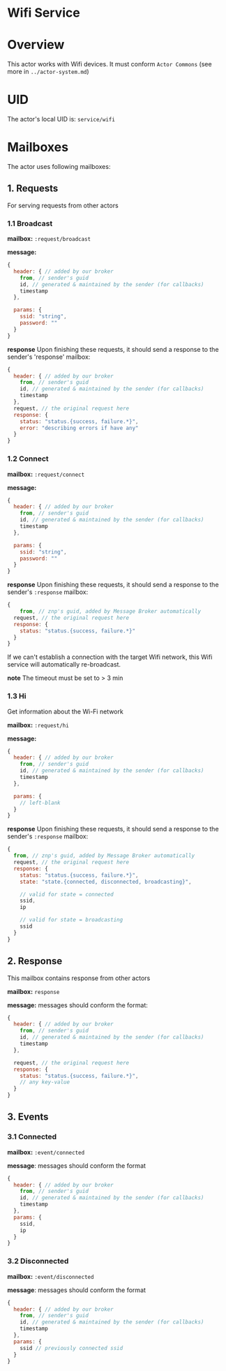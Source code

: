 Wifi Service
=======================


# Overview

This actor works with Wifi devices. It must conform `Actor Commons` (see more in `../actor-system.md`)

# UID
The actor's local UID is: `service/wifi`

# Mailboxes
The actor uses following mailboxes:

## 1. Requests
For serving requests from other actors
### 1.1 Broadcast

**mailbox:** `:request/broadcast`

**message:**
```javascript
{
  header: { // added by our broker
    from, // sender's guid
    id, // generated & maintained by the sender (for callbacks)
    timestamp
  },

  params: {
    ssid: "string",
    password: ""
  }
}
```

**response**
Upon finishing these requests, it should send a response to the sender's 'response' mailbox:
```js
{
  header: { // added by our broker
    from, // sender's guid
    id, // generated & maintained by the sender (for callbacks)
    timestamp
  },
  request, // the original request here
  response: {
    status: "status.{success, failure.*}",
    error: "describing errors if have any"
  }
}
```

### 1.2 Connect

**mailbox:** `:request/connect`

**message:**
```javascript
{
  header: { // added by our broker
    from, // sender's guid
    id, // generated & maintained by the sender (for callbacks)
    timestamp
  },

  params: {
    ssid: "string",
    password: ""  
  }
}
```

**response**
Upon finishing these requests, it should send a response to the sender's `:response` mailbox:
```js
{
	from, // znp's guid, added by Message Broker automatically
  request, // the original request here
  response: {
    status: "status.{success, failure.*}"  
  }
}
```
If we can't establish a connection with the target Wifi network, this Wifi service will automatically re-broadcast.

**note**
The timeout must be set to > 3 min

### 1.3 Hi
Get information about the Wi-Fi network

**mailbox:** `:request/hi`

**message:**
```javascript
{
  header: { // added by our broker
    from, // sender's guid
    id, // generated & maintained by the sender (for callbacks)
    timestamp
  },

  params: {
    // left-blank
  }
}
```

**response**
Upon finishing these requests, it should send a response to the sender's `:response` mailbox:
```js
{
  from, // znp's guid, added by Message Broker automatically
  request, // the original request here
  response: {
    status: "status.{success, failure.*}",
    state: "state.{connected, disconnected, broadcasting}",

    // valid for state = connected
    ssid,
    ip

    // valid for state = broadcasting
    ssid
  }
}
```

## 2. Response
This mailbox contains response from other actors

**mailbox:** `response`

**message:**  messages should conform the format:
```js
{
  header: { // added by our broker
    from, // sender's guid
    id, // generated & maintained by the sender (for callbacks)
    timestamp
  },

  request, // the original request here
  response: {
    status: "status.{success, failure.*}",  
    // any key-value
  }
}
```

## 3. Events
### 3.1 Connected

**mailbox:** `:event/connected`

**message**: messages should conform the format
```js
{
  header: { // added by our broker
    from, // sender's guid
    id, // generated & maintained by the sender (for callbacks)
    timestamp
  },
  params: {
    ssid,
    ip
  }
}
```

### 3.2 Disconnected

**mailbox:** `:event/disconnected`

**message**: messages should conform the format
```js
{
  header: { // added by our broker
    from, // sender's guid
    id, // generated & maintained by the sender (for callbacks)
    timestamp
  },
  params: {
    ssid // previously connected ssid
  }
}
```
